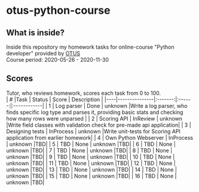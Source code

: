 # otus-python-course
## What is inside?
Inside this repository my homework tasks for online-course "Python developer" provided by [OTUS](https://otus.ru/)  
Course period: 2020-05-26 - 2020-11-30  
## Scores
Tutor, who reviews homework, scores each task from 0 to 100.  
| # |Task           | Status  | Score  | Description |
|----|---------------|:-------:|:------:|:------------|
| 1  | Log&#160;parser | Done | unknown |Write a log parser, who finds specific log type and parses it, providing basic stats and checking how many rows were unparsed |
| 2  | Scoring&#160;API | InReview | unknown |Write field classes with validation check for pre-made api application|
| 3  | Designing&#160;tests | InProcess | unknown |Write unit-tests for Scoring API application from earlier homework|
| 4  | Own&#160;Python&#160;Webserver | InProcess | unknown |TBD|
| 5  | TBD | None | unknown |TBD|
| 6  | TBD | None | unknown |TBD|
| 7  | TBD | None | unknown |TBD|
| 8  | TBD | None | unknown |TBD|
| 9  | TBD | None | unknown |TBD|
| 10 | TBD | None | unknown |TBD|
| 11 | TBD | None | unknown |TBD|
| 12 | TBD | None | unknown |TBD|
| 13 | TBD | None | unknown |TBD|
| 14 | TBD | None | unknown |TBD|
| 15 | TBD | None | unknown |TBD|
| 16 | TBD | None | unknown |TBD|
